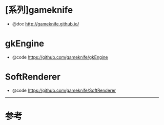 # [系列]gameknife

- @doc http://gameknife.github.io/

# gkEngine

- @code https://github.com/gameknife/gkEngine

# SoftRenderer

- @code https://github.com/gameknife/SoftRenderer

---

# 参考